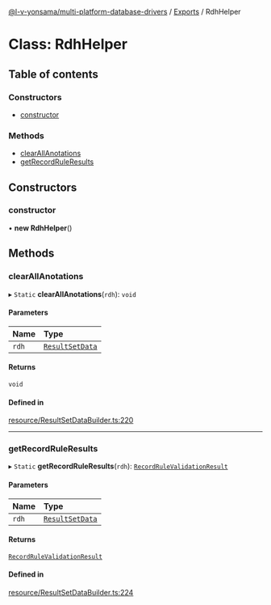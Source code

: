 [@l-v-yonsama/multi-platform-database-drivers](../README.md) / [Exports](../modules.md) / RdhHelper

# Class: RdhHelper

## Table of contents

### Constructors

- [constructor](RdhHelper.md#constructor)

### Methods

- [clearAllAnotations](RdhHelper.md#clearallanotations)
- [getRecordRuleResults](RdhHelper.md#getrecordruleresults)

## Constructors

### constructor

• **new RdhHelper**()

## Methods

### clearAllAnotations

▸ `Static` **clearAllAnotations**(`rdh`): `void`

#### Parameters

| Name | Type |
| :------ | :------ |
| `rdh` | [`ResultSetData`](../modules.md#resultsetdata) |

#### Returns

`void`

#### Defined in

[resource/ResultSetDataBuilder.ts:220](https://github.com/l-v-yonsama/db-drivers/blob/20aaf5c/src/resource/ResultSetDataBuilder.ts#L220)

___

### getRecordRuleResults

▸ `Static` **getRecordRuleResults**(`rdh`): [`RecordRuleValidationResult`](../modules.md#recordrulevalidationresult)

#### Parameters

| Name | Type |
| :------ | :------ |
| `rdh` | [`ResultSetData`](../modules.md#resultsetdata) |

#### Returns

[`RecordRuleValidationResult`](../modules.md#recordrulevalidationresult)

#### Defined in

[resource/ResultSetDataBuilder.ts:224](https://github.com/l-v-yonsama/db-drivers/blob/20aaf5c/src/resource/ResultSetDataBuilder.ts#L224)
